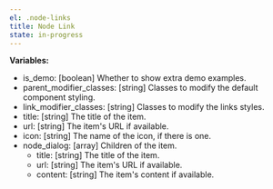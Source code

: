 ```yaml
---
el: .node-links
title: Node Link
state: in-progress
---
```


__Variables:__
* is_demo: [boolean] Whether to show extra demo examples.
* parent_modifier_classes: [string] Classes to modify the default component styling.
* link_modifier_classes: [string] Classes to modify the links styles.
* title: [string] The title of the item.
* url: [string] The item's URL if available.
* icon: [string] The name of the icon, if there is one.
* node_dialog: [array] Children of the item.
	* title: [string] The title of the item.
	* url: [string] The item's URL if available.
	* content: [string] The item's content if available.
